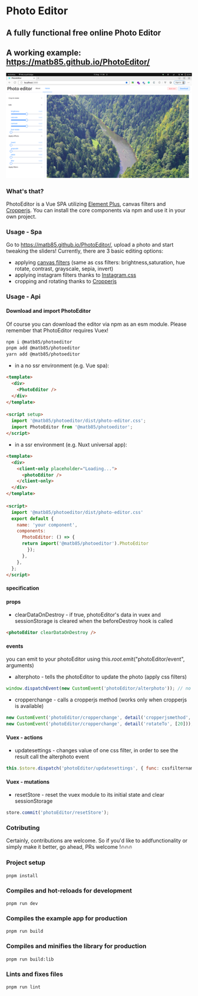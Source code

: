 # Photo Editor

## A fully functional free online Photo Editor

## A working example: https://matb85.github.io/PhotoEditor/

![ScreenShot](/screenshot.png)

### What's that?

PhotoEditor is a Vue SPA utilizing [Element Plus](https://element-plus.org/), canvas filters and [Cropperjs](https://github.com/fengyuanchen/cropperjs).
You can install the core components via npm and use it in your own project.

### Usage - Spa

Go to https://matb85.github.io/PhotoEditor/, upload a photo and start tweaking the sliders! Currently, there are 3 basic editing options:

- applying [canvas filters](https://developer.mozilla.org/en-US/docs/WebAPI/CanvasRenderingContext2D/filter) (same as css filters: brightness,saturation, hue rotate, contrast, grayscale, sepia, invert)
- applying instagram filters thanks to [Instagram.css](https://githubcom/picturepan2/instagram.css)
- cropping and rotating thanks to [Cropperjs](https://github.comfengyuanchen/cropperjs)

### Usage - Api

#### Download and import PhotoEditor

Of course you can download the editor via npm as an esm module. Please remember that PhotoEditor requires Vuex!

```bash
npm i @matb85/photoeditor
pnpm add @matb85/photoeditor
yarn add @matb85/photoeditor
```

- in a no ssr environment (e.g. Vue spa):

```html
<template>
  <div>
    <PhotoEditor />
  </div>
</template>

<script setup>
  import '@matb85/photoeditor/dist/photo-editor.css';
  import PhotoEditor from '@matb85/photoeditor';
</script>
```

- in a ssr environment (e.g. Nuxt universal app):

```html
<template>
  <div>
    <client-only placeholder="Loading...">
      <photoEditor />
    </client-only>
  </div>
</template>

<script>
  import '@matb85/photoeditor/dist/photo-editor.css'
  export default {
    name: 'your component',
    components:
      PhotoEditor: () => {
      return import('@matb85/photoeditor').PhotoEditor
        });
      },
    },
  };
</script>
```

#### specification

#### props

- clearDataOnDestroy - if true, photoEditor's data in vuex and sessionStorage is cleared when the beforeDestroy hook is called

```html
<photoEditor clearDataOnDestroy />
```

#### events

you can emit to your photoEditor using this.$root.$emit("photoEditor/event", arguments)

- alterphoto - tells the photoEditor to update the photo (apply css filters)

```javascript
window.dispatchEvent(new CustomEvent('photoEditor/alterphoto')); // no arguments
```

- cropperchange - calls a cropperjs method (works only when cropperjs is available)

```javascript
new CustomEvent('photoEditor/cropperchange', detail('cropperjsmethod', [array with arguments]));
new CustomEvent('photoEditor/cropperchange', detail('rotateTo', [20])); //rotates the image to 20 degrees
```

#### Vuex - actions

- updatesettings - changes value of one css filter, in order to see the result call the alterphoto event

```javascript
this.$store.dispatch('photoEditor/updatesettings', { func: cssfiltername, val: value });
```

#### Vuex - mutations

- resetStore - reset the vuex module to its initial state and clear sessionStorage

```javascript
store.commit('photoEditor/resetStore');
```

### Cotributing

Certainly, contributions are welcome. So if you'd like to addfunctionality or simply make it better, go ahead, PRs welcome !:fire::fire::fire:

### Project setup

```
pnpm install
```

### Compiles and hot-reloads for development

```
pnpm run dev
```

### Compiles the example app for production

```
pnpm run build
```

### Compiles and minifies the library for production

```
pnpm run build:lib
```

### Lints and fixes files

```
pnpm run lint
```
